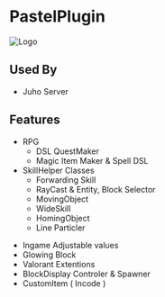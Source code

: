 
# PastelPlugin


![Logo](https://cdn.discordapp.com/attachments/1234499645669904467/1234503844021403699/4ff6c967-0fad-4e90-a063-4ea029afbc54.jpg?ex=6630f8cc&is=662fa74c&hm=a855ed8c3abc222fecea2240ef7349f7859cfc239169ef5212053c1b4a2439b3&)


## Used By
- Juho Server


## Features

* RPG
    * DSL QuestMaker
    * Magic Item Maker & Spell DSL
* SkillHelper Classes
    * Forwarding Skill
    * RayCast & Entity, Block Selector
    * MovingObject
    * WideSkill
    * HomingObject
    * Line Particler
 
- Ingame Adjustable values
- Glowing Block
- Valorant Extentions
- BlockDisplay Controler & Spawner
- CustomItem ( Incode )

